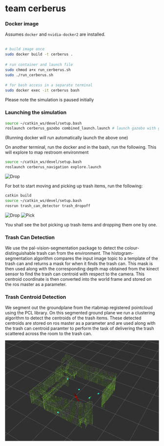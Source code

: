 # team cerberus
### Docker image

Assumes `docker` and `nvidia-docker2` are installed.

```bash

# build image once
sudo docker build -t cerberus .

# run container and launch file
sudo chmod a+x run_cerberus.sh
sudo ./run_cerberus.sh

# for bash access in a separate terminal
sudo docker exec -it cerberus bash
```

Please note the simulation is paused initially


### Launching the simulation 
```bash
source ~/catkin_ws/devel/setup.bash
roslaunch cerberus_gazebo combined_launch.launch # launch gazebo with gripper
```
(Running docker will run automatically launch the above one)

On another terminal, run the docker and in the bash, run the following. This will explore to map restroom environment
```bash
source ~/catkin_ws/devel/setup.bash
roslaunch cerberus_navigation explore.launch
```
![Drop](pics/cloud_point.png)

For bot to start moving and picking up trash items, run the following:

```bash
catkin build
source ~/catkin_ws/devel/setup.bash
rosrun trash_can_detector trash_dropoff
```
![Drop](pics/dropping_trash.gif)
![Pick](pics/picking_trash.gif)

You shall see the bot picking up trash items and dropping them one by one.

### Trash Can Detection
We use the pal-vision-segmentation package to detect the colour-distinguishable trash can from the environment. The histogram-segmentation algorithm compares the input image topic to a template of the trash can and returns a mask for when it finds the trash can. This mask is then used along with the corresponding depth map obtained from the kinect sensor to find the trash can centroid with respect to the camera. This centroid coordinate is then converted into the world frame and stored on the ros master as a parameter. 

### Trash Centroid Detection
We segment out the groundplane from the rtabmap registered pointcloud using the PCL library. On this segmented ground plane we run a clustering algorithm to detect the centroids of the trash items. These detected centroids are stored on ros master as a parameter and are used along with the trash can centroid paramter to perform the task of delivering the trash scattered across the room to the trash can.

![Centroid Detection](image_checkpoints/centroid_detection.png)
